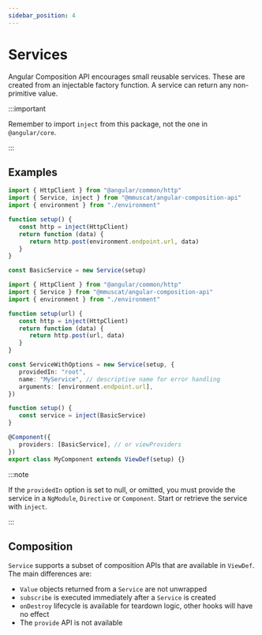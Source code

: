 ```yaml
---
sidebar_position: 4
---
```


# Services

Angular Composition API encourages small reusable services. These are created from an injectable factory function.
A service can return any non-primitive value.

:::important

Remember to import `inject` from this package, not the one in `@angular/core`.

:::

## Examples

```ts title="Example: Basic service"
import { HttpClient } from "@angular/common/http"
import { Service, inject } from "@mmuscat/angular-composition-api"
import { environment } from "./environment"

function setup() {
   const http = inject(HttpClient)
   return function (data) {
      return http.post(environment.endpoint.url, data)
   }
}

const BasicService = new Service(setup)
```

```ts title="Example: Service with all options"
import { HttpClient } from "@angular/common/http"
import { Service } from "@mmuscat/angular-composition-api"
import { environment } from "./environment"

function setup(url) {
   const http = inject(HttpClient)
   return function (data) {
      return http.post(url, data)
   }
}

const ServiceWithOptions = new Service(setup, {
   providedIn: "root",
   name: "MyService", // descriptive name for error handling
   arguments: [environment.endpoint.url],
})
```

```ts title="Example: Consuming a service"
function setup() {
   const service = inject(BasicService)
}

@Component({
   providers: [BasicService], // or viewProviders
})
export class MyComponent extends ViewDef(setup) {}
```

:::note

If the `providedIn` option is set to null, or omitted, you must provide the service in a `NgModule`,
`Directive` or `Component`. Start or retrieve the service with `inject`.

:::

## Composition

`Service` supports a subset of composition APIs that are available in `ViewDef`. The main differences are:

- `Value` objects returned from a `Service` are not unwrapped
- `subscribe` is executed immediately after a `Service` is created
- `onDestroy` lifecycle is available for teardown logic, other hooks will have no effect
- The `provide` API is not available

